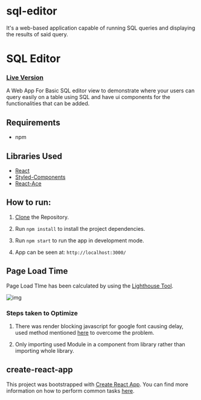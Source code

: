 # sql-editor
It's a web-based application capable of running SQL queries and displaying the results of said query.

# SQL Editor

### [Live Version](https://prabhat1001.github.io/sql-editor)

A Web App For Basic SQL editor view to demonstrate where your users can query easily on a table using SQL and have ui components for the functionalities that can be added.

## Requirements

- npm

## Libraries Used

- [React](https://reactjs.org/)
- [Styled-Components](https://styled-components.com/)
- [React-Ace](https://github.com/securingsincity/react-ace)

## How to run:

1. [Clone](https://github.com/prabhat1001/sql-editor.git) the Repository.
2. Run `npm install` to install the project dependencies.

3. Run `npm start` to run the app in development mode.

4. App can be seen at: `http://localhost:3000/`

## Page Load Time

Page Load TIme has been calculated by using the [Lighthouse Tool](https://developers.google.com/web/tools/lighthouse).

![img](https://user-images.githubusercontent.com/16102594/121433865-29e5ba80-c99a-11eb-84de-9043ecffc072.png)

### Steps taken to Optimize

1. There was render blocking javascript for google font causing delay, used method mentioned [here](https://pagespeedchecklist.com/asynchronous-google-fonts) to overcome the problem.

2. Only importing used Module in a component from library rather than importing whole library.

## create-react-app

This project was bootstrapped with [Create React App](https://github.com/facebookincubator/create-react-app). You can find more information on how to perform common tasks [here](https://github.com/facebook/create-react-app/blob/master/packages/cra-template/template/README.md).
